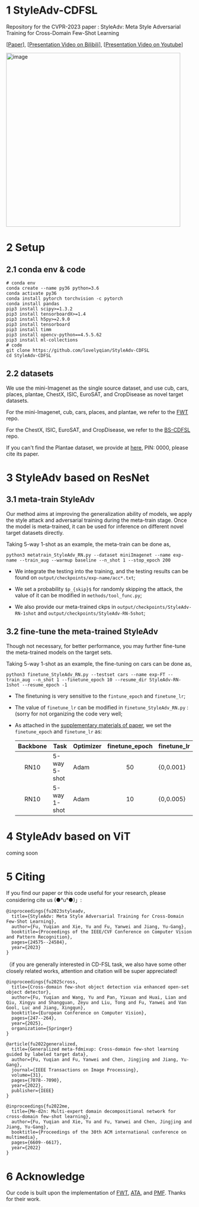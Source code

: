 # 1 StyleAdv-CDFSL
Repository for the CVPR-2023 paper : StyleAdv: Meta Style Adversarial Training for Cross-Domain Few-Shot Learning

[[Paper](https://arxiv.org/pdf/2302.09309)], [[Presentation Video on Bilibili](https://www.bilibili.com/video/BV1th4y1s78H/?spm_id_from=333.999.0.0&vd_source=668a0bb77d7d7b855bde68ecea1232e7)], [[Presentation Video on Youtube](https://youtu.be/YB-S2YF22mc)]

<img width="470" alt="image" src="https://github.com/lovelyqian/StyleAdv-CDFSL/assets/49612387/133c5248-1728-4f6e-a49c-6a7767f3a7ea">


# 2 Setup 
## 2.1 conda env & code
```
# conda env
conda create --name py36 python=3.6
conda activate py36
conda install pytorch torchvision -c pytorch
conda install pandas
pip3 install scipy>=1.3.2
pip3 install tensorboardX>=1.4
pip3 install h5py>=2.9.0
pip3 install tensorboard
pip3 install timm
pip3 install opencv-python==4.5.5.62
pip3 install ml-collections
# code
git clone https://github.com/lovelyqian/StyleAdv-CDFSL
cd StyleAdv-CDFSL
```

## 2.2 datasets
We use the mini-Imagenet as the single source dataset, and use cub, cars, places, plantae, ChestX, ISIC, EuroSAT, and CropDisease as novel target datasets. 

For the mini-Imagenet, cub, cars, places, and plantae, we refer to the [FWT](https://github.com/hytseng0509/CrossDomainFewShot) repo.

For the ChestX, ISIC, EuroSAT, and CropDisease, we refer to the [BS-CDFSL](https://github.com/IBM/cdfsl-benchmark) repo.

If you can't find the Plantae dataset, we provide at [here](https://pan.baidu.com/s/1ZUVQfw-KEvJuTRiYco39-Q?pwd=0000), PIN: 0000, please cite its paper. 


# 3 StyleAdv based on ResNet
## 3.1 meta-train StyleAdv
Our method aims at improving the generalization ability of models, we apply the style attack and adversarial training during the meta-train stage. Once the model is meta-trained, it can be used for inference on different novel target datasets directly. 

Taking 5-way 1-shot as an example, the meta-train can be done as,
```
python3 metatrain_StyleAdv_RN.py --dataset miniImagenet --name exp-name --train_aug --warmup baseline --n_shot 1 --stop_epoch 200
```

- We integrate the testing into the training, and the testing results can be found on `output/checkpoints/exp-name/acc*.txt`;

- We set a probability `$p_{skip}$` for randomly skipping the attack, the value of it can be modified in `methods/tool_func.py`;

- We also provide our meta-trained ckps in `output/checkpoints/StyleAdv-RN-1shot` and `output/checkpoints/StyleAdv-RN-5shot`;

## 3.2 fine-tune the meta-trained StyleAdv
Though not necessary, for better performance, you may further fine-tune the meta-trained models on the target sets.

Taking 5-way 1-shot as an example, the fine-tuning on cars can be done as,
```
python3 finetune_StyleAdv_RN.py --testset cars --name exp-FT --train_aug --n_shot 1 --finetune_epoch 10 --resume_dir StyleAdv-RN-1shot --resume_epoch -1
```

- The finetuning is very sensitive to the `fintune_epoch` and `finetune_lr`;

- The value of `finetune_lr` can be modified in `finetune_StyleAdv_RN.py` :(sorry for not organizing the code very well;

- As attached in the [supplementary materials of paper](https://arxiv.org/pdf/2302.09309), we set the `finetune_epoch` and `finetune_lr` as:

  | Backbone 	| Task 	| Optimizer 	| finetune_epoch 	| finetune_lr 	|
  |:---:	|---	|---	|:---:	|---	|
  | RN10 	| 5-way 5-shot 	| Adam 	| 50 	| {0,0.001} 	|
  | RN10 	| 5-way 1-shot 	| Adam 	| 10 	| {0,0.005} 	|

# 4 StyleAdv based on ViT
coming soon

# 5 Citing
If you find our paper or this code useful for your research, please considering cite us (●°u°●)」:
```
@inproceedings{fu2023styleadv,
  title={StyleAdv: Meta Style Adversarial Training for Cross-Domain Few-Shot Learning},
  author={Fu, Yuqian and Xie, Yu and Fu, Yanwei and Jiang, Yu-Gang},
  booktitle={Proceedings of the IEEE/CVF Conference on Computer Vision and Pattern Recognition},
  pages={24575--24584},
  year={2023}
}
```

（if you are generally interested in CD-FSL task, we also have some other closely related works, attention and citation will be super appreciated!
```
@inproceedings{fu2025cross,
  title={Cross-domain few-shot object detection via enhanced open-set object detector},
  author={Fu, Yuqian and Wang, Yu and Pan, Yixuan and Huai, Lian and Qiu, Xingyu and Shangguan, Zeyu and Liu, Tong and Fu, Yanwei and Van Gool, Luc and Jiang, Xingqun},
  booktitle={European Conference on Computer Vision},
  pages={247--264},
  year={2025},
  organization={Springer}
}

@article{fu2022generalized,
  title={Generalized meta-fdmixup: Cross-domain few-shot learning guided by labeled target data},
  author={Fu, Yuqian and Fu, Yanwei and Chen, Jingjing and Jiang, Yu-Gang},
  journal={IEEE Transactions on Image Processing},
  volume={31},
  pages={7078--7090},
  year={2022},
  publisher={IEEE}
}

@inproceedings{fu2022me,
  title={Me-d2n: Multi-expert domain decompositional network for cross-domain few-shot learning},
  author={Fu, Yuqian and Xie, Yu and Fu, Yanwei and Chen, Jingjing and Jiang, Yu-Gang},
  booktitle={Proceedings of the 30th ACM international conference on multimedia},
  pages={6609--6617},
  year={2022}
}
```

# 6 Acknowledge
Our code is built upon the implementation of [FWT](https://github.com/hytseng0509/CrossDomainFewShot), [ATA](https://github.com/Haoqing-Wang/CDFSL-ATA), and [PMF](https://github.com/hushell/pmf_cvpr22). Thanks for their work.
